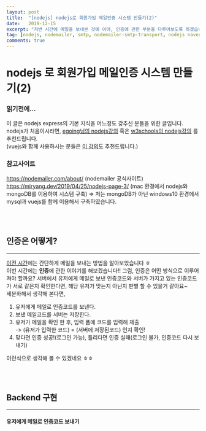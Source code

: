 ```yaml
---
layout: post
title:  "[nodejs] nodejs로 회원가입 메일인증 시스템 만들기(2)"
date:   2019-12-15
excerpt: "저번 시간에 메일을 보내본 것에 이어, 인증에 관한 부분을 다루어보도록 하겠습니다~"
tag: [nodejs, nodemailer, smtp, nodemailer-smtp-transport, nodejs naver, nodejs smtp, nodejs 네이버, nodemailer 네이버 ]
comments: true
---
```


# nodejs 로 회원가입 메일인증 시스템 만들기(2)

### 읽기전에...
이 글은 nodejs express의 기본 지식을 어느정도 갖추신 분들을 위한 글입니다.<br> nodejs가 처음이시라면,
[egoing님의 nodejs강의](https://opentutorials.org/course/3332/21028)
혹은 [w3schools의 nodejs강의](https://www.w3schools.com/nodejs/default.asp) 를 추천드립니다.<br>
(vuejs와 함께 사용하시는 분들은 [이 강의](https://medium.com/hivelab-dev/vue-express-mysql-part1-98f68408d444)도 추천드립니다.)

### 참고사이트
https://nodemailer.com/about/ (nodemailer 공식사이트) <br>
https://miryang.dev/2019/04/25/nodejs-page-3/ (mac 환경에서 nodejs와 mongoDB를 이용하여 시스템 구축)
=> 저는 mongoDB가 아닌 windows10 환경에서 mysql과 vuejs를 함께 이용해서 구축하였습니다.

<br><br>
## 인증은 어떻게?
<hr>

[이전 시간](https://plan5886.github.io//nodejs-nodemailer-with-naver/)에는 간단하게 메일을 보내는 방법을 알아보았습니다 ㅎ <br>
이번 시간에는 **인증**에 관한 이야기를 해보겠습니다!! 그럼, 인증은 어떤 방식으로 이루어져야 할까요?
서버에서 유저에게 메일로 보낸 인증코드와 서버가 가지고 있는 인증코드가 서로 같은지 확인한다면, 해당 유저가 맞는지 아닌지 판별 할 수 있을거 같아요~<br>
세분화해서 생각해 본다면,
1. 유저에게 메일로 인증코드를 보낸다.
2. 보낸 메일코드를 서버는 저장한다.
3. 유저가 메일을 확인 한 후, 입력 폼에 코드를 입력해 제출<br>
-> (유저가 입력한 코드) = (서버에 저장된코드) 인지 확인!
4. 맞다면 인증 성공!(로그인 가능), 틀리다면 인증 실패(로그인 불가, 인증코드 다시 보내기)

이런식으로 생각해 볼 수 있겠네요 ㅎㅎ


<br><br>
## Backend 구현
<hr>


#### 유저에게 메일로 인증코드 보내기
 


